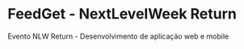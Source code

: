 # FeedGet - NextLevelWeek Return <NLW Return>

Evento NLW Return - Desenvolvimento de aplicação web e mobile
